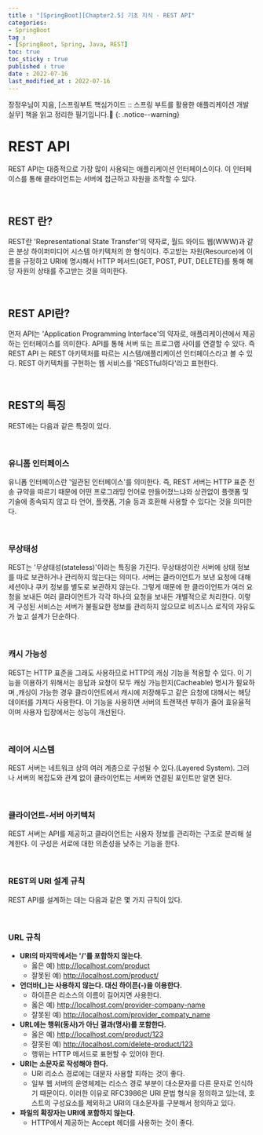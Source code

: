 ```yaml
---
title : "[SpringBoot][Chapter2.5] 기초 지식 - REST API"
categories:
- SpringBoot
tag :
- [SpringBoot, Spring, Java, REST]
toc: true
toc_sticky : true
published : true
date : 2022-07-16
last_modified_at : 2022-07-16
---
```






장정우님이 지음, [스프링부트 핵심가이드 :: 스프링 부트를 활용한 애플리케이션 개발 실무] 책을 읽고 정리한 필기입니다.📢
{: .notice--warning}



# REST API

REST API는 대중적으로 가장 많이 사용되는 애플리케이션 인터페이스이다. 이 인터페이스를 통해 클라이언트는 서버에 접근하고 자원을 조작할 수 있다. 

<br>

## REST 란?

REST란 'Representational State Transfer'의 약자로, 월드 와이드 웹(WWW)과 같은 분상 하이퍼미디어 시스템 아키텍처의 한 형식이다. 주고받는 자원(Resource)에 이름을 규정하고 URI에 명시해서 HTTP 메서드(GET, POST, PUT, DELETE)를 통해 해당 자원의 상태를 주고받는 것을 의미한다.

<br>

## REST API란?

먼저 API는 'Application Programming Interface'의 약자로, 애플리케이션에서 제공하는 인터페이스를 의미한다. API를 통해 서버 또는 프로그램 사이를 연결할 수 있다. 즉 REST API 는 REST 아키텍처를 따르는 시스템/애플리케이션 인터페이스라고 볼 수 있다. REST 아키텍처를 구현하는 웹 서비스를 'RESTful하다'라고 표현한다.

<br>

## REST의 특징

REST에는 다음과 같은 특징이 있다.

<br>

### 유니폼 인터페이스

유니폼 인터페이스란 '일관된 인터페이스'를 의미한다. 즉, REST 서버는 HTTP 표준 전송 규약을 따르기 때문에 어떤 프로그래밍 언어로 만들어졌느냐와 상관없이 플랫폼 및 기술에 종속되지 않고 타 언어, 플랫폼, 기술 등과 호환해 사용할 수 있다는 것을 의미한다.

<br>

### 무상태성

REST는 '무상태성(stateless)'이라는 특징을 가진다. 무상태성이란 서버에 상태 정보를 따로 보관하거나 관리하지 않는다는 의미다. 서버는 클라이언트가 보낸 요청에 대해 세션이나 쿠키 정보를 별도로 보관하지 않는다. 그렇게 때문에 한 클라이언트가 여러 요청을 보내든 여러 클라이언트가 각각 하나의 요청을 보내든 개별적으로 처리한다. 이렇게 구성된 서비스는 서버가 불필요한 정보를 관리하지 않으므로 비즈니스 로직의 자유도가 높고 설계가 단순하다.

<br>

### 캐시 가능성

REST는 HTTP 표준을 그래도 사용하므로 HTTP의 캐싱 기능을 적용할 수 있다. 이 기능을 이용하기 위해서는 응답과 요청이 모두 캐싱 가능한지(Cacheable) 명시가 필요하며 ,캐싱이 가능한 경우 클라이언트에서 캐시에 저장해두고 같은 요청에 대해서는 해당 데이터를 가져다 사용한다. 이 기능을 사용하면 서버의 트랜잭션 부하가 줄어 효유율적이며 사용자 입장에서는 성능이 개선된다.

<br>

### 레이어 시스템

REST 서버는 네트워크 상의 여러 계층으로 구성될 수 있다.(Layered System). 그러나 서버의 복잡도와 관계 없이 클라이언트는 서버와 연결된 포인트만 알면 된다.

<br>

### 클라이언트-서버 아키텍처

REST 서버는 API를 제공하고 클라이언트는 사용자 정보를 관리하는 구조로 분리해 설계한다. 이 구성은 서로에 대한 의존성을 낮추는 기능을 한다.

<br>

### REST의 URI 설계 규칙

REST API를 설계하는 데는 다음과 같은 몇 가지 규칙이 있다.

<br>

### URL 규칙

- **URI의 마지막에서는 '/'를 포함하지 않는다.**
  - 옳은 예) http://localhost.com/product
  - 잘못된 예) http://localhost.com/product/
- **언더바(_)는 사용하지 않는다. 대신 하이픈(-)을 이용한다.**
  - 하이픈은 리소스의 이름이 길어지면 사용한다.
  - 옳은 예) http://localhost.com/provider-company-name
  - 잘못된 예) http://localhost.com/provider_compaty_name
- **URL에는 행위(동사)가 아닌 결과(명사)를 포함한다.**
  - 옳은 예) http://localhost.com/product/123
  - 잘못된 예) http://localhost.com/delete-product/123
  - 행위는 HTTP 메서드로 표현할 수 있어야 한다.
- **URI는 소문자로 작성해야 한다.**
  - URI 리소스 경로에는 대문자 사용할 피하는 것이 좋다.
  - 일부 웹 서버의 운영체제는 리소스 경로 부분이 대소문자를 다른 문자로 인식하기 때문이다. 이러한 이유로 RFC3986은 URI 문법 형식을 정의하고 있는데, 호스트의 구성요소를 제외하고 URI의 대소문자를 구분해서 정의하고 있다.
- **파일의 확장자는 URI에 포함하지 않는다.**
  - HTTP에서 제공하는 Accept 헤더를 사용하는 것이 좋다.

